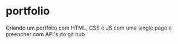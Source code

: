 # portfolio
Criando um portfólio com HTML, CSS e JS com uma single page e preencher com API's do git hub
